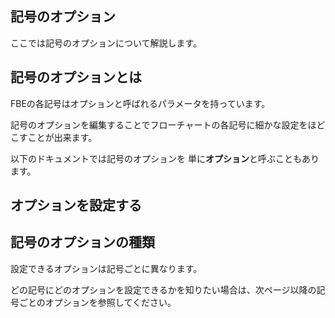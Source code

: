 
<Section>

# 記号のオプション

ここでは記号のオプションについて解説します。

</Section>

<Section>

## 記号のオプションとは

FBEの各記号はオプションと呼ばれるパラメータを持っています。

記号のオプションを編集することでフローチャートの各記号に細かな設定をほどこすことが出来ます。

以下のドキュメントでは記号のオプションを
単に**オプション**と呼ぶこともあります。

</Section>

<Section>

## オプションを設定する

</Section>

<Section>

## 記号のオプションの種類

設定できるオプションは記号ごとに異なります。

どの記号にどのオプションを設定できるかを知りたい場合は、次ページ以降の記号ごとのオプションを参照してください。


</Section>





